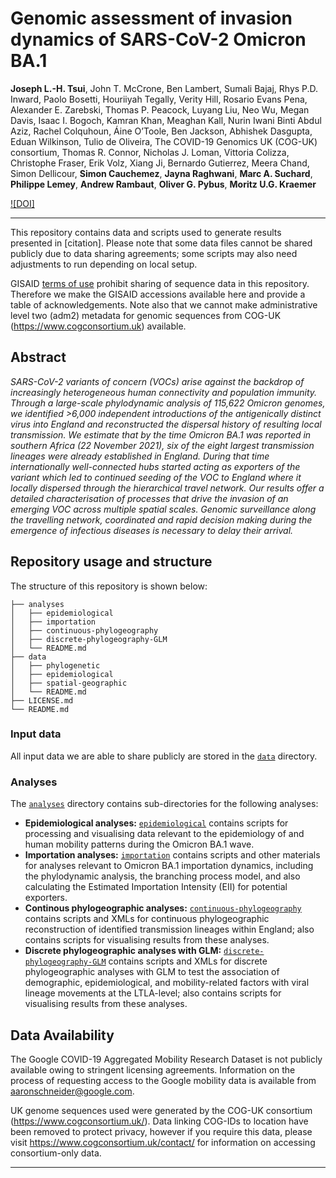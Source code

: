 # Genomic assessment of invasion dynamics of SARS-CoV-2 Omicron BA.1

​​**Joseph L.-H. Tsui**, John T. McCrone, Ben Lambert, Sumali Bajaj, Rhys P.D. Inward, Paolo Bosetti, Houriiyah Tegally, Verity Hill, Rosario Evans Pena, Alexander E. Zarebski, Thomas P. Peacock, Luyang Liu, Neo Wu, Megan Davis, Isaac I. Bogoch, Kamran Khan, Meaghan Kall, Nurin Iwani Binti Abdul Aziz, Rachel Colquhoun, Áine O’Toole, Ben Jackson, Abhishek Dasgupta, Eduan Wilkinson, Tulio de Oliveira, The COVID-19 Genomics UK (COG-UK) consortium, Thomas R. Connor, Nicholas J. Loman, Vittoria Colizza, Christophe Fraser, Erik Volz, Xiang Ji, Bernardo Gutierrez, Meera Chand, Simon Dellicour, **Simon Cauchemez**, **Jayna Raghwani**, **Marc A. Suchard**, **Philippe Lemey**, **Andrew Rambaut**, **Oliver G. Pybus**, **Moritz U.G. Kraemer**

[![DOI]](<insert>)

---

This repository contains data and scripts used to generate results
presented in [citation]. Please note that some data files cannot be shared publicly due to data sharing agreements; some scripts may also need adjustments to run depending on local setup.

GISAID [terms of use](https://www.gisaid.org/registration/terms-of-use/) prohibit sharing of sequence data in this repository. Therefore we make the GISAID accessions available here and provide a table of acknowledgements. Note also that we cannot make administrative level two (adm2) metadata for genomic sequences from COG-UK (https://www.cogconsortium.uk) available.

## Abstract

_SARS-CoV-2 variants of concern (VOCs) arise against the backdrop of increasingly heterogeneous human connectivity and population immunity. Through a large-scale phylodynamic analysis of 115,622 Omicron genomes, we identified >6,000 independent introductions of the antigenically distinct virus into England and reconstructed the dispersal history of resulting local transmission. We estimate that by the time Omicron BA.1 was reported in southern Africa (22 November 2021), six of the eight largest transmission lineages were already established in England. During that time internationally well-connected hubs started acting as exporters of the variant which led to continued seeding of the VOC to England where it locally dispersed through the hierarchical travel network. Our results offer a detailed characterisation of processes that drive the invasion of an emerging VOC across multiple spatial scales. Genomic surveillance along the travelling network, coordinated and rapid decision making during the emergence of infectious diseases is necessary to delay their arrival._

## Repository usage and structure

The structure of this repository is shown below:

```
├── analyses
│   ├── epidemiological
│   ├── importation
│   ├── continuous-phylogeography
│   ├── discrete-phylogeography-GLM
│   └── README.md
├── data
│   ├── phylogenetic
│   ├── epidemiological
│   ├── spatial-geographic
│   └── README.md
├── LICENSE.md
└── README.md
```

### Input data

All input data we are able to share publicly are stored in the [`data`](data/) directory.

### Analyses

The [`analyses`](analyses/) directory contains sub-directories for the following analyses:

- **Epidemiological analyses:** [`epidemiological`](analyses/epidemiological/) contains scripts for processing and visualising data relevant to the epidemiology of and human mobility patterns during the Omicron BA.1 wave.
- **Importation analyses:** [`importation`](analyses/importation/) contains scripts and other materials for analyses relevant to Omicron BA.1 importation dynamics, including the phylodynamic analysis, the branching process model, and also calculating the Estimated Importation Intensity (EII) for potential exporters.
- **Continous phylogeographic analyses:** [`continuous-phylogeography`](analyses/continuous-phylogeography/) contains scripts and XMLs for continuous phylogeographic reconstruction of identified transmission lineages within England; also contains scripts for visualising results from these analyses.
- **Discrete phylogeographic analyses with GLM:** [`discrete-phylogeography-GLM`](analyses/discrete-phylogeography-GLM/) contains scripts and XMLs for discrete phylogeographic analyses with GLM to test the association of demographic, epidemiological, and mobility-related factors with viral lineage movements at the LTLA-level; also contains scripts for visualising results from these analyses.

## Data Availability

The Google COVID-19 Aggregated Mobility Research Dataset is not publicly available owing to stringent licensing agreements. Information on the process of requesting access to the Google mobility data is available from aaronschneider@google.com.

UK genome sequences used were generated by the COG-UK consortium (https://www.cogconsortium.uk/). Data linking COG-IDs to location have been removed to protect privacy, however if you require this data, please visit https://www.cogconsortium.uk/contact/ for information on accessing consortium-only data.

---
